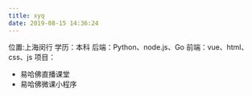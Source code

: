 ```yaml
---
title: xyq
date: 2019-08-15 14:36:24
---
```

位置:上海闵行
学历：本科
后端：Python、node.js、Go
前端：vue、html、css、js
项目：
- 易哈佛直播课堂
- 易哈佛微课小程序
